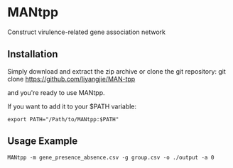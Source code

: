 # MANtpp
Construct virulence-related gene association network
## Installation
Simply download and extract the zip archive or clone the git repository:
git clone https://github.com/liyangjie/MAN-tpp

and you're ready to use MANtpp.

If you want to add it to your $PATH variable:

    export PATH="/Path/to/MANtpp:$PATH"

## Usage Example
    MANtpp -m gene_presence_absence.csv -g group.csv -o ./output -a 0
    
